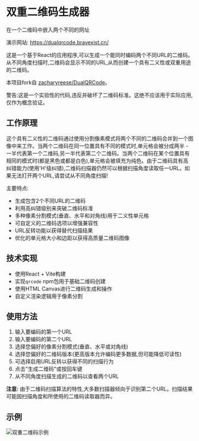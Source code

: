 # 双重二维码生成器

在一个二维码中嵌入两个不同的网址

演示网站: https://dualqrcode.bravexist.cn/

这是一个基于React的应用程序,可以生成一个能同时编码两个不同URL的二维码。从不同角度扫描时,二维码会显示不同的URL,从而创建一个具有二义性或双重用途的二维码。

本项目fork自 [zacharyreese/DualQRCode](https://github.com/zacharyreese/DualQRCode)。

警告:这是一个实验性的代码,违反并破坏了二维码标准。这绝不应该用于实际应用,仅作为概念验证。

## 工作原理

这个具有二义性的二维码通过使用分割像素模式将两个不同的二维码合并到一个图像中来工作。当两个二维码在同一位置具有不同的模式时,单元格会被分成两半 - 一半代表第一个二维码,另一半代表第二个二维码。当两个二维码在某个位置具有相同的模式时(都是黑色或都是白色),单元格会被填充为纯色。由于二维码具有高纠错能力(使用'H'级纠错),二维码扫描器仍然可以根据扫描角度读取任一URL。如果无法打开两个URL,请尝试从不同角度扫描!

主要特点:
- 生成包含2个不同URL的二维码
- 利用高纠错级别来突破二维码标准
- 多种像素分割模式(垂直、水平和对角线)用于二义性单元格
- 可自定义的二维码选项以增强兼容性
- URL反转功能以获得替代扫描结果
- 优化的单元格大小和边距以获得高质量二维码图像

## 技术实现

- 使用React + Vite构建
- 实现`qrcode` npm包用于基础二维码创建
- 使用HTML Canvas进行二维码生成和操作
- 自定义渲染逻辑用于像素分割

## 使用方法

1. 输入要编码的第一个URL
2. 输入要编码的第二个URL
3. 选择您偏好的像素分割模式(垂直、水平或对角线)
4. 选择您偏好的二维码版本(更高版本允许编码更多数据,但可能降低可读性)
5. 可选择启用URL反转以获得不同的扫描行为
6. 点击"生成二维码"或按回车键
7. 从不同角度扫描生成的二维码以查看两个URL

**注意:** 由于二维码扫描算法的特性,大多数扫描器倾向于识别第二个URL。扫描结果可能因扫描角度和所使用的二维码读取器而异。

## 示例

![双重二维码示例](https://i.imgur.com/oaTsbWd.png)